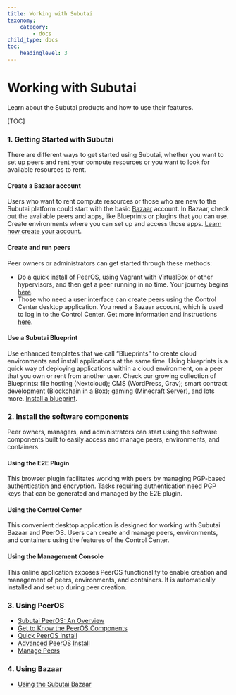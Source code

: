 ```yaml
---
title: Working with Subutai
taxonomy:
    category:
        - docs
child_type: docs
toc:
	headinglevel: 3
---
```


# Working with Subutai

Learn about the Subutai products and how to use their features.

[TOC]

### 1. <a name="getting-started"></a>Getting Started with Subutai

There are different ways to get started using Subutai, whether you want to set up peers and rent your compute resources or you want to look for available resources to rent.

#### Create a Bazaar account

Users who want to rent compute resources or those who are new to the Subutai platform could start with the basic [Bazaar](https://bazaar.subutai.io) account. In Bazaar, check out the available peers and apps, like Blueprints or plugins that you can use. Create environments where you can set up and access those apps. [Learn how create your account](using-bazaar#Sign-up).

#### Create and run peers

Peer owners or administrators can get started through these methods:

- Do a quick install of PeerOS, using Vagrant with VirtualBox or other hypervisors, and then get a peer running in no time. Your journey begins [here](using-peeros).
- Those who need a user interface can create peers using the Control Center desktop application. You need a Bazaar account, which is used to log in to the Control Center. Get more information and instructions [here](using-bazaar#Sign-up).

#### Use a Subutai Blueprint

Use enhanced templates that we call “Blueprints” to create cloud environments and install applications at the same time. Using blueprints is a quick way of deploying applications within a cloud environment, on a peer that you own or rent from another user. Check our growing collection of Blueprints: file hosting (Nextcloud); CMS (WordPress, Grav); smart contract development (Blockchain in a Box); gaming (Minecraft Server), and lots more. [Install a blueprint](blueprints/using-blueprints).

### 2. Install the software components

Peer owners, managers, and administrators can start using the software components built to easily access and manage peers, environments, and containers.

#### Using the E2E Plugin

This browser plugin facilitates working with peers by managing PGP-based authentication and encryption. Tasks requiring authentication need PGP keys that can be generated and managed by the E2E plugin.

#### Using the Control Center
This convenient desktop application is designed for working with Subutai Bazaar and PeerOS. Users can create and manage peers, environments, and containers using the features of the Control Center.

#### Using the Management Console
This online application exposes PeerOS functionality to enable creation and management of peers, environments, and containers. It is automatically installed and set up during peer creation.  

### 3. Using PeerOS

- [Subutai PeerOS: An Overview](using-peeros#overview)    
- [Get to Know the PeerOS Components](using-peeros/peeros-components)    
- [Quick PeerOS Install](using-peeros/peeros-quick-install)
- [Advanced PeerOS Install](using-peeros/peeros-advanced-install)
- [Manage Peers](using-peeros/manage-peers)

### 4. Using Bazaar

- [Using the Subutai Bazaar](using-bazaar)